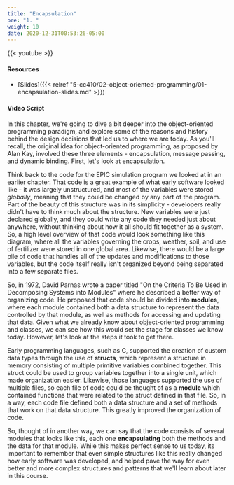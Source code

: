 ```yaml
---
title: "Encapsulation"
pre: "1. "
weight: 10
date: 2020-12-31T00:53:26-05:00
---
```


{{< youtube  >}}

<!-- TODO FIXME -->

#### Resources

* [Slides]({{< relref "5-cc410/02-object-oriented-programming/01-encapsulation-slides.md" >}})

#### Video Script

In this chapter, we're going to dive a bit deeper into the object-oriented programming paradigm, and explore some of the reasons and history behind the design decisions that led us to where we are today. As you'll recall, the original idea for object-oriented programming, as proposed by Alan Kay, involved these three elements - encapsulation, message passing, and dynamic binding. First, let's look at encapsulation.

Think back to the code for the EPIC simulation program we looked at in an earlier chapter. That code is a great example of what early software looked like - it was largely unstructured, and most of the variables were stored _globally_, meaning that they could be changed by any part of the program. Part of the beauty of this structure was in its simplicity - developers really didn't have to think much about the structure. New variables were just declared globally, and they could write any code they needed just about anywhere, without thinking about how it all should fit together as a system. So, a high level overview of that code would look something like this diagram, where all the variables governing the crops, weather, soil, and use of fertilizer were stored in one global area. Likewise, there would be a large pile of code that handles all of the updates and modifications to those variables, but the code itself really isn't organized beyond being separated into a few separate files.

So, in 1972, David Parnas wrote a paper titled "On the Criteria To Be Used in Decomposing Systems into Modules" where he described a better way of organizing code. He proposed that code should be divided into **modules**, where each module contained both a data structure to represent the data controlled by that module, as well as methods for accessing and updating that data. Given what we already know about object-oriented programming and classes, we can see how this would set the stage for classes we know today. However, let's look at the steps it took to get there.

Early programming languages, such as C, supported the creation of custom data types through the use of **structs**, which represent a structure in memory consisting of multiple primitive variables combined together. This struct could be used to group variables together into a single unit, which made organization easier. Likewise, those languages supported the use of multiple files, so each file of code could be thought of as a **module** which contained functions that were related to the struct defined in that file. So, in a way, each code file defined both a data structure and a set of methods that work on that data structure. This greatly improved the organization of code. 

So, thought of in another way, we can say that the code consists of several modules that looks like this, each one **encapsulating** both the methods and the data for that module. While this makes perfect sense to us today, its important to remember that even simple structures like this really changed how early software was developed, and helped pave the way for even better and more complex structures and patterns that we'll learn about later in this course.